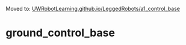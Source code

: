Moved to: [UWRobotLearning.github.io/LeggedRobots/a1_control_base](UWRobotLearning.github.io/LeggedRobots/a1_control_base)

# ground_control_base
